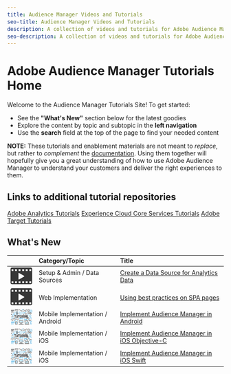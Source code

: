 ```yaml
---
title: Audience Manager Videos and Tutorials
seo-title: Audience Manager Videos and Tutorials
description: A collection of videos and tutorials for Adobe Audience Manager.
seo-description: A collection of videos and tutorials for Adobe Audience Manager.
---
```


# Adobe Audience Manager Tutorials Home

Welcome to the Audience Manager Tutorials Site! To get started:

* See the **"What's New"** section below for the latest goodies
* Explore the content by topic and subtopic in the **left navigation**
* Use the **search** field at the top of the page to find your needed content

**NOTE:** These tutorials and enablement materials are not meant to *replace*, but rather to *complement* the [documentation](https://marketing.adobe.com/resources/help/en_US/aam/). Using them together will hopefully give you a great understanding of how to use Adobe Audience Manager to understand your customers and deliver the right experiences to them.

## Links to additional tutorial repositories

[Adobe Analytics Tutorials](https://docs.adobe.com/content/help/en/analytics-learn/tutorials/overview.html)
[Experience Cloud Core Services Tutorials](https://docs.adobe.com/content/help/en/core-services-learn/tutorials/overview.html)
[Adobe Target Tutorials](https://docs.adobe.com/content/help/en/target-learn/tutorials/overview.html)

## What's New

|| Category/Topic | Title |
|--- |:--- |:--- |
| ![video](assets/video2.png) | Setup & Admin / Data Sources | [Create a Data Source for Analytics Data](setup-and-admin/data-sources/create-a-data-source-for-analytics-data.md) |
| ![video](assets/video2.png) | Web Implementation | [Using best practices on SPA pages](web-implementation/using-best-practices-on-spa-pages-when-sending-data-to-aam.md) |
| ![tutorial](assets/tutorial.png) | Mobile Implementation / Android | [Implement Audience Manager in Android](https://docs.adobe.com/content/help/en/experience-cloud/implementing-in-mobile-android-apps-with-launch/index.html) |
| ![tutorial](assets/tutorial.png) | Mobile Implementation / iOS | [Implement Audience Manager in iOS Objective-C](https://docs.adobe.com/content/help/en/experience-cloud/implementing-in-mobile-ios-objective-c-apps-with-launch/index.html) |
| ![tutorial](assets/tutorial.png) | Mobile Implementation / iOS | [Implement Audience Manager in iOS Swift](https://docs.adobe.com/content/help/en/experience-cloud/implementing-in-mobile-ios-swift-apps-with-launch/index.html) |
